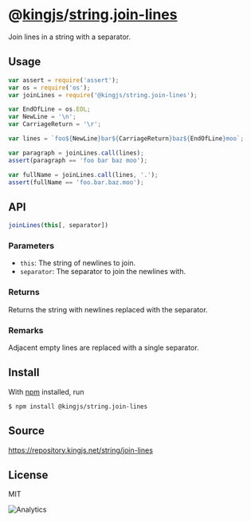 # @[kingjs][@kingjs]/[string][ns0].[join-lines][ns1]
Join lines in a string with a separator.
## Usage
```js
var assert = require('assert');
var os = require('os');
var joinLines = require('@kingjs/string.join-lines');

var EndOfLine = os.EOL;
var NewLine = '\n';
var CarriageReturn = '\r';

var lines = `foo${NewLine}bar${CarriageReturn}baz${EndOfLine}moo`;

var paragraph = joinLines.call(lines);
assert(paragraph == 'foo bar baz moo');

var fullName = joinLines.call(lines, '.');
assert(fullName == 'foo.bar.baz.moo');

```

## API
```ts
joinLines(this[, separator])
```
### Parameters
- `this`: The string of newlines to join.
- `separator`: The separator to join the newlines with.
### Returns
Returns the string with newlines replaced with the separator.
### Remarks
Adjacent empty lines are replaced with a single separator.
## Install
With [npm](https://npmjs.org/) installed, run
```
$ npm install @kingjs/string.join-lines
```
## Source
https://repository.kingjs.net/string/join-lines
## License
MIT

![Analytics](https://analytics.kingjs.net/string/join-lines)

[@kingjs]: https://www.npmjs.com/package/kingjs
[ns0]: https://www.npmjs.com/package/@kingjs/string
[ns1]: https://www.npmjs.com/package/@kingjs/string.join-lines
